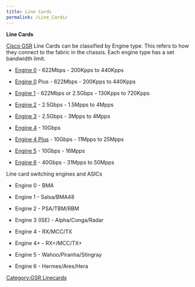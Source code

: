 ```yaml
---
title: Line Cards
permalink: /Line_Cards/
---
```


**Line Cards**

[Cisco GSR](/Cisco_GSR "wikilink") Line Cards can be classified by Engine type. This refers to how they connect to the fabric in the chassis. Each engine type has a set bandwidth limit.

-   [Engine 0](/Engine_0 "wikilink") - 622Mbps - 200Kpps to 440Kpps

<!-- -->

-   [Engine 0](/Engine_0 "wikilink") Plus - 622Mbps - 200Kpps to 440Kpps

<!-- -->

-   [Engine 1](/Engine_1 "wikilink") - 622Mbps or 2.5Gbps - 130Kpps to 720Kpps

<!-- -->

-   [Engine 2](/Engine_2 "wikilink") - 2.5Gbps - 1.5Mpps to 4Mpps

<!-- -->

-   [Engine 3](/Engine_3 "wikilink") - 2.5Gbps - 3Mpps to 4Mpps

<!-- -->

-   [Engine 4](/Engine_4 "wikilink") - 10Gbps

<!-- -->

-   [Engine 4 Plus](/Engine_4_Plus "wikilink") - 10Gbps - 11Mpps to 25Mpps

<!-- -->

-   [Engine 5](/Engine_5 "wikilink") - 10Gbps - 16Mpps

<!-- -->

-   [Engine 6](/Engine_6 "wikilink") - 40Gbps - 31Mpps to 50Mpps

Line card switching engines and ASICs

-   Engine 0 - BMA

<!-- -->

-   Engine 1 - Salsa/BMA48

<!-- -->

-   Engine 2 - PSA/TBM/RBM

<!-- -->

-   Engine 3 (ISE) - Alpha/Conga/Radar

<!-- -->

-   Engine 4 - RX/MCC/TX

<!-- -->

-   Engine 4+ - RX+/MCC/TX+

<!-- -->

-   Engine 5 - Wahoo/Piranha/Stingray

<!-- -->

-   Engine 6 - Hermes/Ares/Hera

[Category:GSR Linecards](/Category:GSR_Linecards "wikilink")